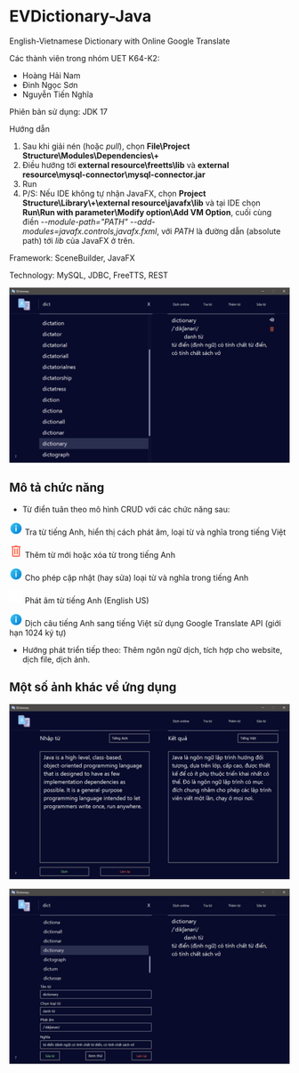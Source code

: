 # EVDictionary-Java
English-Vietnamese Dictionary with Online Google Translate

Các thành viên trong nhóm UET K64-K2:
- Hoàng Hải Nam
- Đinh Ngọc Sơn
- Nguyễn Tiến Nghĩa

Phiên bản sử dụng: JDK 17

Hướng dẫn
1. Sau khi giải nén (hoặc _pull_), chọn __File\Project Structure\Modules\Dependencies\\+__
2. Điều hướng tới __external resource\freetts\lib__ và __external resource\mysql-connector\mysql-connector.jar__
3. Run
4. P/S: Nếu IDE không tự nhận JavaFX, chọn __Project Structure\Library\\+\external resource\javafx\lib__ và tại IDE chọn __Run\Run with parameter\Modify option\Add VM Option__, cuối cùng điền _--module-path="PATH" --add-modules=javafx.controls,javafx.fxml_, với _PATH_ là đường dẫn (absolute path) tới _lib_ của JavaFX ở trên.

Framework: SceneBuilder, JavaFX

Technology: MySQL, JDBC, FreeTTS, REST

![](src/main/resources/com/example/dictionary/images/EVD_Main.png)

## Mô tả chức năng

- Từ điển tuân theo mô hình CRUD với các chức năng sau:

![](src/main/resources/com/example/dictionary/images/info24.png) Tra từ tiếng Anh, hiển thị cách phát âm, loại từ và nghĩa trong tiếng Việt

![](src/main/resources/com/example/dictionary/images/icons8-trash-24.png) Thêm từ mới hoặc xóa từ trong tiếng Anh

![](src/main/resources/com/example/dictionary/images/info24.png) Cho phép cập nhật (hay sửa) loại từ và nghĩa trong tiếng Anh

![](src/main/resources/com/example/dictionary/images/icons8-speaker-24.png) Phát âm từ tiếng Anh (English US)

![](src/main/resources/com/example/dictionary/images/info24.png) Dịch câu tiếng Anh sang tiếng Việt sử dụng Google Translate API (giới hạn 1024 ký tự)

- Hướng phát triển tiếp theo: Thêm ngôn ngữ dịch, tích hợp cho website, dịch file, dịch ảnh.

## Một số ảnh khác về ứng dụng

![](src/main/resources/com/example/dictionary/images/EVD_Online.png)

![](src/main/resources/com/example/dictionary/images/EVD_Update.png)